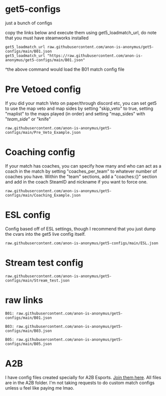 # get5-configs
just a bunch of configs  

copy the links below and execute them using get5_loadmatch_url, do note that you must have steamworks installed  

```
get5_loadmatch_url raw.githubusercontent.com/anon-is-anonymus/get5-configs/main/B01.json 
get5_loadmatch_url "https://raw.githubusercontent.com/anon-is-anonymus/get5-configs/main/B01.json"
```

^the above command would load the B01 match config file

# Pre Vetoed config
If you did your match Veto on paper/through discord etc, you can set get5 to use the map veto and map sides by setting "skip_veto" to true, setting "maplist" to the maps played (in order) and setting "map_sides" with "<i>team</i>_<i>side</i>" or "knife"
```
raw.githubusercontent.com/anon-is-anonymus/get5-configs/main/Pre_Veto_Example.json
```

# Coaching config
If your match has coaches, you can specify how many and who can act as a coach in the match by setting "coaches_per_team" to whatever number of coaches you have. Within the "team" sections, add a "coaches:{}" section and add in the coach SteamID and nickname if you want to force one.
```
raw.githubusercontent.com/anon-is-anonymus/get5-configs/main/Coaching_Example.json
```

# ESL config
Config based off of ESL settings, though I recommend that you just dump the cvars into the get5 live config itself.
```
raw.githubusercontent.com/anon-is-anonymus/get5-configs/main/ESL.json
```

# Stream test config
```
raw.githubusercontent.com/anon-is-anonymus/get5-configs/main/Stream_test.json
```

# raw links
```
B01: raw.githubusercontent.com/anon-is-anonymus/get5-configs/main/B01.json 

B03: raw.githubusercontent.com/anon-is-anonymus/get5-configs/main/B03.json  

B05: raw.githubusercontent.com/anon-is-anonymus/get5-configs/main/B05.json  
```

# A2B
I have config files created specially for A2B Esports. [Join them here](https://discord.gg/rTK6RHyecE). All files are in the A2B folder. I'm not taking requests to do custom match configs unless u feel like paying me lmao.
